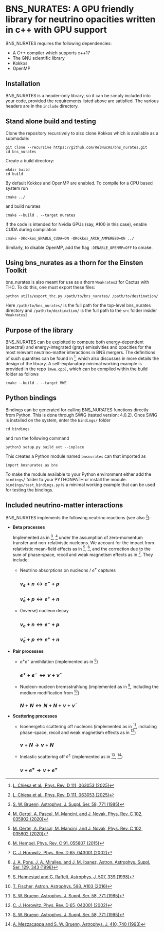 # BNS_NURATES: A GPU friendly library for neutrino opacities written in c++ with GPU support

BNS_NURATES requires the following dependencies:
- A C++ compiler which supports c++17
- The GNU scientific library
- Kokkos
- OpenMP

## Installation

BNS_NURATES is a header-only library, so it can be simply included into your
code, provided the requirements listed above are satisfied. The various headers
are in the `include` directory.


## Stand alone build and testing

Clone the repository recursively to also clone Kokkos which is available as a submodule:
```
git clone --recursive https://github.com/RelNucAs/bns_nurates.git
cd bns_nurates
```
Create a build directory:
```
mkdir build
cd build
```
By default Kokkos and OpenMP are enabled. To compile for a CPU based system run
```
cmake ../
```
and build nurates
```
cmake --build . --target nurates
```
If the code is intended for Nvidia GPUs (say, A100 in this case), enable CUDA during compilation
```
cmake -DKokkos_ENABLE_CUDA=ON -DKokkos_ARCH_AMPERE80=ON ../
```

Similarly, to disable OpenMP, add the flag ```-DENABLE_OPENMP=OFF``` to cmake.

## Using bns_nurates as a thorn for the Einsten Toolkit
bns_nurates is also meant for use as a thorn ```Weakrates2``` for Cactus with
THC. To do this, one must export these files:

```
python utils/export_thc.py /path/to/bns_nurates/ /path/to/destination/
```

Here ```/path/to/bns_nurates/``` is the full path for the top-level bns_nurates
directory and ```/path/to/destination/``` is the full path to the ```src```
folder insider ```Weakrates2```

## Purpose of the library

BNS_NURATES can be exploited to compute both energy-dependent (spectral) and energy-integrated
(gray) emissivities and opacities for the most relevant neutrino-matter interactions in BNS
mergers. The definitions of such quantites can be found in [^fn1], which also discusses in
more details the design of the library.
A self-explanatory minimal working example is provided in the repo ```(mwe.cpp)```, which can be
compiled within the build folder as follows
```
cmake --build . --target MWE
```

## Python bindings

Bindings can be generated for calling BNS_NURATES functions directly from Python.
This is done through SWIG (tested version: 4.0.2). Once SWIG is installed on the system,
enter the ```bindings/``` folder
```
cd bindings
```
and run the following command
```
python3 setup.py build_ext --inplace
```
This creates a Python module named ```bnsnurates``` can that imported as
```
import bnsnurates as bns
```
To make the module available to your Python environment either add the ```bindings/``` folder
to your PYTHONPATH or install the module. ```bindings/test_bindings.py``` is a minimal working
example that can be used for testing the bindings.

## Included neutrino-matter interactions

BNS_NURATES implements the following neutrino reactions (see also [^fn1]):

- **Beta processes**

    Implemented as in [^fn2], [^fn3] under the assumption of zero-momentum transfer and non-relativistic nucleons. We account for the impact from
    relativistic mean-field effects as in [^fn3], [^fn4], and the correction due to the sum of phase-space, recoil and weak magnetism effects as in 
    [^fn5]. They include:
    
  * Neutrino absorptions on nucleons / $e^\pm$ captures
    ### $\nu_e + n \leftrightarrow e^- + p$
    ### $\bar{\nu}_e + p \leftrightarrow e^+ + n$ 
    
  * (Inverse) nucleon decay 
    ### $\nu_e + n \leftrightarrow e^- + p$
    ### $\bar{\nu}_e + p \leftrightarrow e^+ + n$

- **Pair processes**

  * $e^+ e^-$ annihilation (implemented as in [^fn6])
    ### $e^+ + e^- \leftrightarrow \nu + \bar{\nu}$



  * Nucleon-nucleon bremsstrahlung (implemented as in [^fn7], including the medium modification from [^fn8])
    ### $N + N \leftrightarrow N + N + \nu + \bar{\nu}$

- **Scattering processes**
   
  * Isoenergetic scattering off nucleons (implemented as in [^fn2], including phase-space, recoil and weak magnetism effects as in 
    [^fn5])
    ### $\nu + N \rightarrow \nu + N$

  * Inelastic scattering off $e^\pm$ (implemented as in [^fn2], [^fn9])
    ### $\nu + e^\pm \rightarrow \nu + e^\pm$


[^fn1]: [L. Chiesa et al., Phys. Rev. D 111, 063053 (2025)](https://doi.org/10.1103/PhysRevD.111.063053)
[^fn2]: [S. W. Bruenn, Astrophys. J. Suppl. Ser. 58, 771 (1985)](https://doi.org/10.1086/191056)
[^fn3]: [M. Oertel, A. Pascal, M. Mancini, and J. Novak, Phys. Rev. C 102, 035802 (2020)](https://doi.org/10.1103/PhysRevC.102.035802)
[^fn4]: [M. Hempel, Phys. Rev. C 91, 055807 (2015)](https://doi.org/10.1103/PhysRevC.91.055807)
[^fn5]: [C. J. Horowitz, Phys. Rev. D 65, 043001 (2002)](https://doi.org/10.1103/PhysRevD.65.043001)
[^fn6]: [J. A. Pons, J. A. Miralles, and J. M. Ibanez, Astron. Astrophys. Suppl. Ser. 129, 343 (1998)](https://doi.org/10.1051/aas:1998189)
[^fn7]: [S. Hannestad and G. Raffelt, Astrophys. J. 507, 339 (1998)](https://doi.org/10.1086/306303)
[^fn8]: [T. Fischer, Astron. Astrophys. 593, A103 (2016)](https://doi.org/10.1051/0004-6361/201628991)
[^fn9]: [A. Mezzacappa and S. W. Bruenn, Astrophys. J. 410, 740 (1993)](https://doi.org/10.1086/172791)
[^fn10]:[A. Burrows, S. Reddy, and T. A. Thompson, Nucl. Phys. A777, 356 (2006)](https://doi.org/10.1016/j.nuclphysa.2004.06.012)
